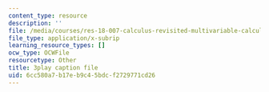 ```yaml
---
content_type: resource
description: ''
file: /media/courses/res-18-007-calculus-revisited-multivariable-calculus-fall-2011/6cc580a7b17eb9c45bdcf2729771cd26_rRCN5542U7E.srt
file_type: application/x-subrip
learning_resource_types: []
ocw_type: OCWFile
resourcetype: Other
title: 3play caption file
uid: 6cc580a7-b17e-b9c4-5bdc-f2729771cd26
---
```

